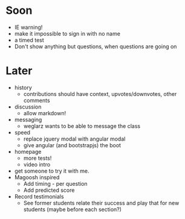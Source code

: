 Soon
====

* IE warning!
* make it impossible to sign in with no name
* a timed test
* Don't show anything but questions, when questions are going on

Later
=====

* history
  - contributions should have context, upvotes/downvotes, other comments
* discussion
  - allow markdown!
* messaging
  - weglarz wants to be able to message the class
* speed
  - replace jquery modal with angular modal
  - give angular (and bootstrapjs) the boot
* homepage
  - more tests!
  - video intro
* get someone to try it with me.
* Magoosh inspired
  - Add timing - per question
  - Add predicted score
* Record testimonials
  - See former students relate their success and play that for new students (maybe before each section?)
